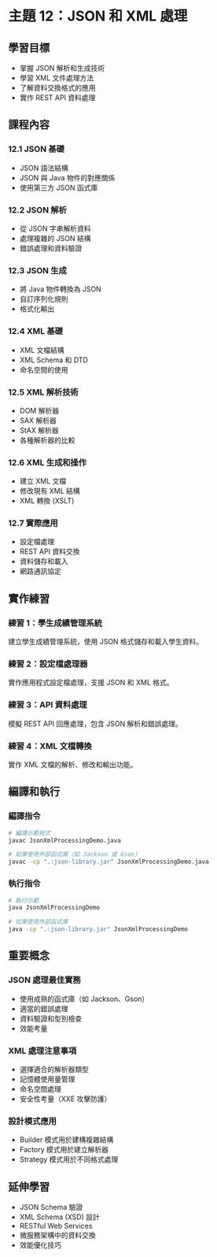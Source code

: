 # 主題 12：JSON 和 XML 處理

## 學習目標
- 掌握 JSON 解析和生成技術
- 學習 XML 文件處理方法
- 了解資料交換格式的應用
- 實作 REST API 資料處理

## 課程內容

### 12.1 JSON 基礎
- JSON 語法結構
- JSON 與 Java 物件的對應關係
- 使用第三方 JSON 函式庫

### 12.2 JSON 解析
- 從 JSON 字串解析資料
- 處理複雜的 JSON 結構
- 錯誤處理和資料驗證

### 12.3 JSON 生成
- 將 Java 物件轉換為 JSON
- 自訂序列化規則
- 格式化輸出

### 12.4 XML 基礎
- XML 文檔結構
- XML Schema 和 DTD
- 命名空間的使用

### 12.5 XML 解析技術
- DOM 解析器
- SAX 解析器
- StAX 解析器
- 各種解析器的比較

### 12.6 XML 生成和操作
- 建立 XML 文檔
- 修改現有 XML 結構
- XML 轉換 (XSLT)

### 12.7 實際應用
- 設定檔處理
- REST API 資料交換
- 資料儲存和載入
- 網路通訊協定

## 實作練習

### 練習 1：學生成績管理系統
建立學生成績管理系統，使用 JSON 格式儲存和載入學生資料。

### 練習 2：設定檔處理器
實作應用程式設定檔處理，支援 JSON 和 XML 格式。

### 練習 3：API 資料處理
模擬 REST API 回應處理，包含 JSON 解析和錯誤處理。

### 練習 4：XML 文檔轉換
實作 XML 文檔的解析、修改和輸出功能。

## 編譯和執行

### 編譯指令
```bash
# 編譯示範程式
javac JsonXmlProcessingDemo.java

# 如果使用外部函式庫（如 Jackson 或 Gson）
javac -cp ".:json-library.jar" JsonXmlProcessingDemo.java
```

### 執行指令
```bash
# 執行示範
java JsonXmlProcessingDemo

# 如果使用外部函式庫
java -cp ".:json-library.jar" JsonXmlProcessingDemo
```

## 重要概念

### JSON 處理最佳實務
- 使用成熟的函式庫（如 Jackson、Gson）
- 適當的錯誤處理
- 資料驗證和型別檢查
- 效能考量

### XML 處理注意事項
- 選擇適合的解析器類型
- 記憶體使用量管理
- 命名空間處理
- 安全性考量（XXE 攻擊防護）

### 設計模式應用
- Builder 模式用於建構複雜結構
- Factory 模式用於建立解析器
- Strategy 模式用於不同格式處理

## 延伸學習
- JSON Schema 驗證
- XML Schema (XSD) 設計
- RESTful Web Services
- 微服務架構中的資料交換
- 效能優化技巧